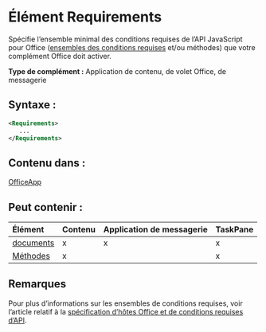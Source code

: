 
# Élément Requirements
Spécifie l’ensemble minimal des conditions requises de l’API JavaScript pour Office ([ensembles des conditions requises](../../docs/overview/specify-office-hosts-and-api-requirements.md#SpecifyRequirementSets_sets) et/ou méthodes) que votre complément Office doit activer.

 **Type de complément :** Application de contenu, de volet Office, de messagerie


## Syntaxe :


```XML
<Requirements>
   ...
</Requirements>
```


## Contenu dans :

[OfficeApp](../../reference/manifest/officeapp.md)


## Peut contenir :



|**Élément**|**Contenu**|**Application de messagerie**|**TaskPane**|
|:-----|:-----|:-----|:-----|
|[documents](../../reference/manifest/sets.md)|x|x|x|
|[Méthodes](../../reference/manifest/methods.md)|x||x|

## Remarques

Pour plus d’informations sur les ensembles de conditions requises, voir l’article relatif à la [spécification d’hôtes Office et de conditions requises d’API](../../docs/overview/specify-office-hosts-and-api-requirements.md).

